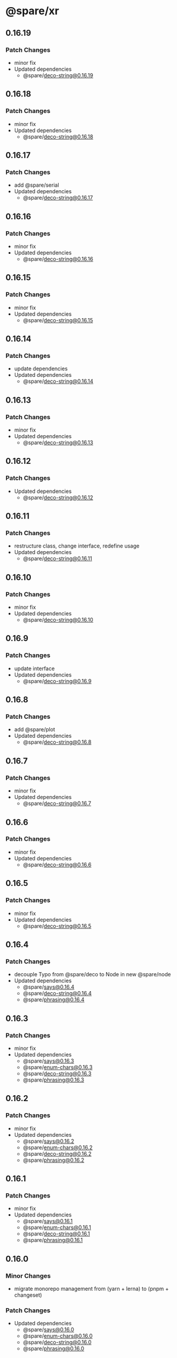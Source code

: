# @spare/xr

## 0.16.19

### Patch Changes

- minor fix
- Updated dependencies
  - @spare/deco-string@0.16.19

## 0.16.18

### Patch Changes

- minor fix
- Updated dependencies
  - @spare/deco-string@0.16.18

## 0.16.17

### Patch Changes

- add @spare/serial
- Updated dependencies
  - @spare/deco-string@0.16.17

## 0.16.16

### Patch Changes

- minor fix
- Updated dependencies
  - @spare/deco-string@0.16.16

## 0.16.15

### Patch Changes

- minor fix
- Updated dependencies
  - @spare/deco-string@0.16.15

## 0.16.14

### Patch Changes

- update dependencies
- Updated dependencies
  - @spare/deco-string@0.16.14

## 0.16.13

### Patch Changes

- minor fix
- Updated dependencies
  - @spare/deco-string@0.16.13

## 0.16.12

### Patch Changes

- Updated dependencies
  - @spare/deco-string@0.16.12

## 0.16.11

### Patch Changes

- restructure class, change interface, redefine usage
- Updated dependencies
  - @spare/deco-string@0.16.11

## 0.16.10

### Patch Changes

- minor fix
- Updated dependencies
  - @spare/deco-string@0.16.10

## 0.16.9

### Patch Changes

- update interface
- Updated dependencies
  - @spare/deco-string@0.16.9

## 0.16.8

### Patch Changes

- add @spare/plot
- Updated dependencies
  - @spare/deco-string@0.16.8

## 0.16.7

### Patch Changes

- minor fix
- Updated dependencies
  - @spare/deco-string@0.16.7

## 0.16.6

### Patch Changes

- minor fix
- Updated dependencies
  - @spare/deco-string@0.16.6

## 0.16.5

### Patch Changes

- minor fix
- Updated dependencies
  - @spare/deco-string@0.16.5

## 0.16.4

### Patch Changes

- decouple Typo from @spare/deco to Node in new @spare/node
- Updated dependencies
  - @spare/says@0.16.4
  - @spare/deco-string@0.16.4
  - @spare/phrasing@0.16.4

## 0.16.3

### Patch Changes

- minor fix
- Updated dependencies
  - @spare/says@0.16.3
  - @spare/enum-chars@0.16.3
  - @spare/deco-string@0.16.3
  - @spare/phrasing@0.16.3

## 0.16.2

### Patch Changes

- minor fix
- Updated dependencies
  - @spare/says@0.16.2
  - @spare/enum-chars@0.16.2
  - @spare/deco-string@0.16.2
  - @spare/phrasing@0.16.2

## 0.16.1

### Patch Changes

- minor fix
- Updated dependencies
  - @spare/says@0.16.1
  - @spare/enum-chars@0.16.1
  - @spare/deco-string@0.16.1
  - @spare/phrasing@0.16.1

## 0.16.0

### Minor Changes

- migrate monorepo management from (yarn + lerna) to (pnpm + changeset)

### Patch Changes

- Updated dependencies
  - @spare/says@0.16.0
  - @spare/enum-chars@0.16.0
  - @spare/deco-string@0.16.0
  - @spare/phrasing@0.16.0
